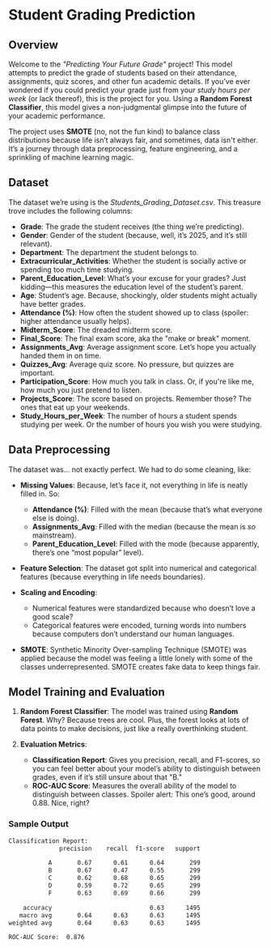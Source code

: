 # Student Grading Prediction

## Overview

Welcome to the *"Predicting Your Future Grade"* project! This model attempts to predict the grade of students based on their attendance, assignments, quiz scores, and other fun academic details. If you’ve ever wondered if you could predict your grade just from your *study hours per week* (or lack thereof), this is the project for you. Using a **Random Forest Classifier**, this model gives a non-judgmental glimpse into the future of your academic performance.

The project uses **SMOTE** (no, not the fun kind) to balance class distributions because life isn’t always fair, and sometimes, data isn't either. It’s a journey through data preprocessing, feature engineering, and a sprinkling of machine learning magic.

## Dataset

The dataset we’re using is the *Students_Grading_Dataset.csv*. This treasure trove includes the following columns:

- **Grade**: The grade the student receives (the thing we’re predicting).
- **Gender**: Gender of the student (because, well, it’s 2025, and it’s still relevant).
- **Department**: The department the student belongs to.
- **Extracurricular_Activities**: Whether the student is socially active or spending too much time studying.
- **Parent_Education_Level**: What’s your excuse for your grades? Just kidding—this measures the education level of the student’s parent.
- **Age**: Student’s age. Because, shockingly, older students might actually have better grades.
- **Attendance (%)**: How often the student showed up to class (spoiler: higher attendance usually helps).
- **Midterm_Score**: The dreaded midterm score.
- **Final_Score**: The final exam score, aka the "make or break" moment.
- **Assignments_Avg**: Average assignment score. Let’s hope you actually handed them in on time.
- **Quizzes_Avg**: Average quiz score. No pressure, but quizzes are important.
- **Participation_Score**: How much you talk in class. Or, if you're like me, how much you just pretend to listen.
- **Projects_Score**: The score based on projects. Remember those? The ones that eat up your weekends.
- **Study_Hours_per_Week**: The number of hours a student spends studying per week. Or the number of hours you wish you were studying.

## Data Preprocessing

The dataset was… not exactly perfect. We had to do some cleaning, like:
- **Missing Values**: Because, let’s face it, not everything in life is neatly filled in. So:
  - **Attendance (%)**: Filled with the mean (because that’s what everyone else is doing).
  - **Assignments_Avg**: Filled with the median (because the mean is *so* mainstream).
  - **Parent_Education_Level**: Filled with the mode (because apparently, there’s one “most popular” level).

- **Feature Selection**: The dataset got split into numerical and categorical features (because everything in life needs boundaries).

- **Scaling and Encoding**: 
  - Numerical features were standardized because who doesn’t love a good scale? 
  - Categorical features were encoded, turning words into numbers because computers don’t understand our human languages.

- **SMOTE**: Synthetic Minority Over-sampling Technique (SMOTE) was applied because the model was feeling a little lonely with some of the classes underrepresented. SMOTE creates fake data to keep things fair.

## Model Training and Evaluation

1. **Random Forest Classifier**: The model was trained using **Random Forest**. Why? Because trees are cool. Plus, the forest looks at lots of data points to make decisions, just like a really overthinking student.

2. **Evaluation Metrics**:
   - **Classification Report**: Gives you precision, recall, and F1-scores, so you can feel better about your model’s ability to distinguish between grades, even if it’s still unsure about that "B."
   - **ROC-AUC Score**: Measures the overall ability of the model to distinguish between classes. Spoiler alert: This one’s good, around 0.88. Nice, right?

### Sample Output

```bash
Classification Report: 
              precision    recall  f1-score   support

           A       0.67      0.61      0.64       299
           B       0.67      0.47      0.55       299
           C       0.62      0.68      0.65       299
           D       0.59      0.72      0.65       299
           F       0.63      0.69      0.66       299

    accuracy                           0.63      1495
   macro avg       0.64      0.63      0.63      1495
weighted avg       0.64      0.63      0.63      1495

ROC-AUC Score:  0.876
